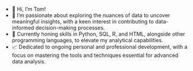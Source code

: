 - 👋 Hi, I’m Tom!
- 👀 I’m passionate about exploring the nuances of data to uncover meaningful insights, with a keen interest in contributing to data-informed decision-making processes.
- 🌱 Currently honing skills in Python, SQL, R, and HTML, alongside other programming languages, to elevate my analytical capabilities.
- 📈 Dedicated to ongoing personal and professional development, with a focus on mastering the tools and techniques essential for advanced data analysis.
